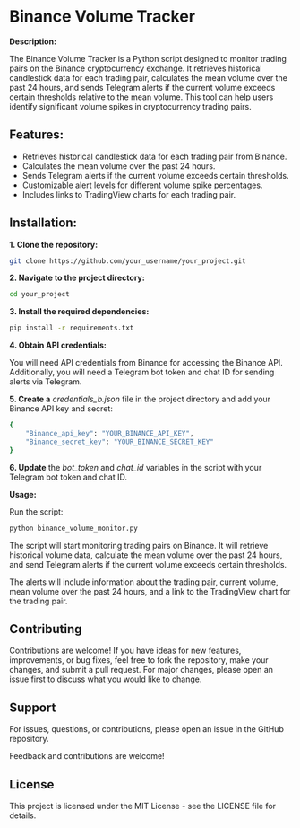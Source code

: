 # Binance Volume Tracker

__Description:__

The Binance Volume Tracker is a Python script designed to monitor trading pairs on the Binance cryptocurrency exchange. It retrieves historical candlestick data for each trading pair, calculates the mean volume over the past 24 hours, and sends Telegram alerts if the current volume exceeds certain thresholds relative to the mean volume. This tool can help users identify significant volume spikes in cryptocurrency trading pairs.

## Features:

- Retrieves historical candlestick data for each trading pair from Binance.
- Calculates the mean volume over the past 24 hours.
- Sends Telegram alerts if the current volume exceeds certain thresholds.
- Customizable alert levels for different volume spike percentages.
- Includes links to TradingView charts for each trading pair.

## Installation:

__1. Clone the repository:__

```bash
git clone https://github.com/your_username/your_project.git
```

__2. Navigate to the project directory:__

```bash
cd your_project
```

__3. Install the required dependencies:__

```bash
pip install -r requirements.txt
```

__4. Obtain API credentials:__

You will need API credentials from Binance for accessing the Binance API.
Additionally, you will need a Telegram bot token and chat ID for sending alerts via Telegram.

__5. Create a__ _credentials_b.json_ file in the project directory and add your Binance API key and secret:

```bash
{
    "Binance_api_key": "YOUR_BINANCE_API_KEY",
    "Binance_secret_key": "YOUR_BINANCE_SECRET_KEY"
}
```

__6. Update__ the _bot_token_ and _chat_id_ variables in the script with your Telegram bot token and chat ID.

__Usage:__

Run the script:

```bash
python binance_volume_monitor.py
```

The script will start monitoring trading pairs on Binance. It will retrieve historical volume data, calculate the mean volume over the past 24 hours, and send Telegram alerts if the current volume exceeds certain thresholds.

The alerts will include information about the trading pair, current volume, mean volume over the past 24 hours, and a link to the TradingView chart for the trading pair.

## Contributing

Contributions are welcome! If you have ideas for new features, improvements, or bug fixes, feel free to fork the repository, make your changes, and submit a pull request. For major changes, please open an issue first to discuss what you would like to change.

## Support

For issues, questions, or contributions, please open an issue in the GitHub repository.

Feedback and contributions are welcome!

## License

This project is licensed under the MIT License - see the LICENSE file for details.
